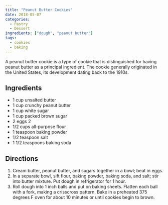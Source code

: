 ```yaml
---
title: "Peanut Butter Cookies"
date: 2018-05-07
categories:
  - Pastry
  - Dessert
ingredients: ["dough", "peanut butter"]
tags:
  - cookies
  - baking
---
```


A peanut butter cookie is a type of cookie that is distinguished for having
peanut butter as a principal ingredient. The cookie generally originated in the
United States, its development dating back to the 1910s.

## Ingredients

* 1 cup unsalted butter
* 1 cup crunchy peanut butter
* 1 cup white sugar
* 1 cup packed brown sugar
* 2 eggs 2 
* 1/2 cups all-purpose flour 
* 1 teaspoon baking powder
* 1/2 teaspoon salt
* 1 1/2 teaspoons baking soda

## Directions

1. Cream butter, peanut butter, and sugars together in a bowl; beat in eggs.
2. In a separate bowl, sift flour, baking powder, baking soda, and salt; stir
   into butter mixture. Put dough in refrigerator for 1 hour.
3. Roll dough into 1 inch balls and put on baking sheets. Flatten each ball with
   a fork, making a crisscross pattern. Bake in a preheated 375 degrees F oven
   for about 10 minutes or until cookies begin to brown.